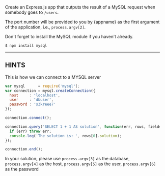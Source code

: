 Create an Express.js app that outputs the result of a MySQL request when somebody goes to `/users`.

The port number will be provided to you by {appname} as the first argument of
the application, i.e., `process.argv[2]`.

Don't forget to install the MySQL module if you haven't already.

```
$ npm install mysql
```

-----------------------------

## HINTS

This is how we can connect to a MYSQL server

```js
var mysql      = require('mysql');
var connection = mysql.createConnection({
  host     : 'localhost',
  user     : 'dbuser',
  password : 's3kreee7'
});

connection.connect();

connection.query('SELECT 1 + 1 AS solution', function(err, rows, fields) {
  if (err) throw err;
  console.log('The solution is: ', rows[0].solution);
});

connection.end();
```

In your solution, please use `process.argv[3]` as the database, `process.argv[4]` as the host, 
`process.argv[5]` as the user, `process.argv[6]` as the password

